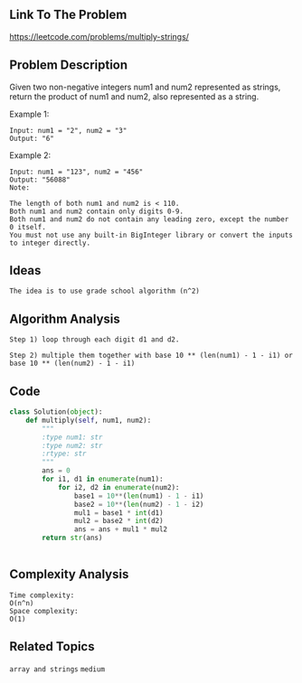 ## Link To The Problem 
https://leetcode.com/problems/multiply-strings/

## Problem Description
Given two non-negative integers num1 and num2 represented as strings, return the product of num1 and num2, also represented as a string.

Example 1:
```
Input: num1 = "2", num2 = "3"
Output: "6"
```
Example 2:
```
Input: num1 = "123", num2 = "456"
Output: "56088"
Note:

The length of both num1 and num2 is < 110.
Both num1 and num2 contain only digits 0-9.
Both num1 and num2 do not contain any leading zero, except the number 0 itself.
You must not use any built-in BigInteger library or convert the inputs to integer directly.
```
## Ideas
```
The idea is to use grade school algorithm (n^2)
```
## Algorithm Analysis
```
Step 1) loop through each digit d1 and d2.

Step 2) multiple them together with base 10 ** (len(num1) - 1 - i1) or base 10 ** (len(num2) - 1 - i1)
```

## Code
```py
class Solution(object):
    def multiply(self, num1, num2):
        """
        :type num1: str
        :type num2: str
        :rtype: str
        """
        ans = 0
        for i1, d1 in enumerate(num1):
            for i2, d2 in enumerate(num2):
                base1 = 10**(len(num1) - 1 - i1)
                base2 = 10**(len(num2) - 1 - i2)
                mul1 = base1 * int(d1)
                mul2 = base2 * int(d2)
                ans = ans + mul1 * mul2
        return str(ans)
        
```
## Complexity Analysis
```
Time complexity: 
O(n^n)
Space complexity: 
O(1) 
```
## Related Topics
```array and strings``` ```medium```




